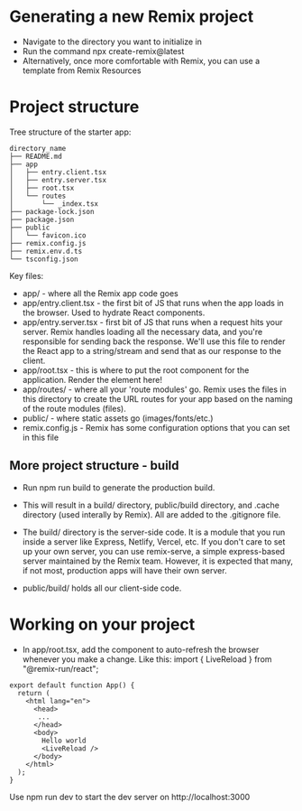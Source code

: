 # Generating a new Remix project

- Navigate to the directory you want to initialize in
- Run the command npx create-remix@latest
- Alternatively, once more comfortable with Remix, you can use a template from Remix Resources

# Project structure

Tree structure of the starter app:

```
directory_name
├── README.md
├── app
│   ├── entry.client.tsx
│   ├── entry.server.tsx
│   ├── root.tsx
│   └── routes
│       └── _index.tsx
├── package-lock.json
├── package.json
├── public
│   └── favicon.ico
├── remix.config.js
├── remix.env.d.ts
└── tsconfig.json
```

Key files:

- app/ - where all the Remix app code goes
- app/entry.client.tsx - the first bit of JS that runs when the app loads in the browser. Used to hydrate React components.
- app/entry.server.tsx - first bit of JS that runs when a request hits your server. Remix handles loading all the necessary data, and you're responsible for sending back the response. We'll use this file to render the React app to a string/stream and send that as our response to the client.
- app/root.tsx - this is where to put the root component for the application. Render the <html> element here!
- app/routes/ - where all your 'route modules' go. Remix uses the files in this directory to create the URL routes for your app based on the naming of the route modules (files).
- public/ - where static assets go (images/fonts/etc.)
- remix.config.js - Remix has some configuration options that you can set in this file

## More project structure - build

- Run npm run build to generate the production build.

- This will result in a build/ directory, public/build directory, and .cache directory (used interally by Remix). All are added to the .gitignore file.

- The build/ directory is the server-side code. It is a module that you run inside a server like Express, Netlify, Vercel, etc. If you don't care to set up your own server, you can use remix-serve, a simple express-based server maintained by the Remix team. However, it is expected that many, if not most, production apps will have their own server.
- public/build/ holds all our client-side code.

# Working on your project

- In app/root.tsx, add the <LiveReload /> component to auto-refresh the browser whenever you make a change. Like this:
  import { LiveReload } from "@remix-run/react";

```
export default function App() {
  return (
    <html lang="en">
      <head>
       ...
      </head>
      <body>
        Hello world
        <LiveReload />
      </body>
    </html>
  );
}
```

Use npm run dev to start the dev server on http://localhost:3000
